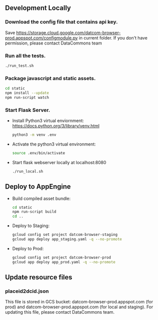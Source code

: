 ## Development Locally

### Download the config file that contains api key.

Save https://storage.cloud.google.com/datcom-browser-prod.appspot.com/configmodule.py in
current folder. If you don't have permission, please contact DataCommons team

### Run all the tests.

```bash
./run_test.sh
```

### Package javascript and static assets.

```bash
cd static
npm install --update
npm run-script watch
```

### Start Flask Server.

- Install Python3 virtual enviornment: https://docs.python.org/3/library/venv.html

  ```bash
  python3 -m venv .env
  ```

- Activate the python3 virtual environment:

  ```bash
  source .env/bin/activate
  ```

- Start flask webserver locally at localhost:8080
  ```bash
  ./run_local.sh
  ```

## Deploy to AppEngine

- Build compiled asset bundle:

  ```bash
  cd static
  npm run-script build
  cd ..
  ```

- Deploy to Staging:

  ```bash
  gcloud config set project datcom-browser-staging
  gcloud app deploy app_staging.yaml -q --no-promote
  ```

- Deploy to Prod:

  ```bash
  gcloud config set project datcom-browser-prod
  gcloud app deploy app_prod.yaml -q --no-promote
  ```


## Update resource files

### placeid2dcid.json
This file is stored in GCS bucket: datcom-browser-prod.appspot.com (for prod) and
datcom-browser-prod.appspot.com (for local and staging). For updating this file,
please contact DataCommons team.
